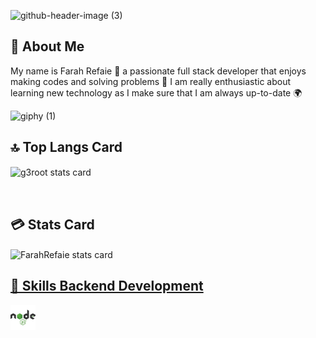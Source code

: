 
![github-header-image (3)](https://github.com/FarahRefaie/FarahRefaie/assets/154762779/5abc49c6-caea-48d6-bfbc-ee6746d2391b)

## 🚀 About Me

My name is Farah Refaie 🔷 a passionate full stack developer that enjoys  making codes and solving problems 🔷  I am really enthusiastic about learning new technology as I make sure that I am always up-to-date 🌍

![giphy (1)](https://github.com/FarahRefaie/FarahRefaie/assets/154762779/d18519a7-817f-46a3-9d1e-aca4f15d7e77)



  

## 🔝 Top Langs Card
<p>
<img align="center" src="https://github-readme-stats.vercel.app/api/top-langs?username=g3root&theme=default&title_color=000000&text_color=000000&bg_color=ffffff&hide_border=true&layout=compact" alt="g3root stats card" /></p>
<p>&nbsp;

## 💳 Stats Card
  
<img align="center" src="https://github-readme-stats.vercel.app/api?username=FarahRefaie&show_icons=true&theme=default&title_color=000000&text_color=000000&bg_color=ffffff&hide_border=true" alt="FarahRefaie stats card" /></p>
<a href="https://nodejs.org" target="blank">

## 📌 Skills Backend Development
<img align="center" 
  src="https://raw.githubusercontent.com/devicons/devicon/master/icons/nodejs/nodejs-original-wordmark.svg" alt="Node.js" height="40" width="40" />
</a>
